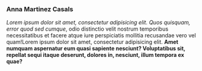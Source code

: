 ### Anna Martinez Casals

*Lorem ipsum dolor sit amet, consectetur adipisicing elit. Quos quisquam, error quod sed cumque*, odio distinctio velit nostrum temporibus necessitatibus et facere atque iure perspiciatis mollitia recusandae vero vel quam!Lorem ipsum dolor sit amet, consectetur adipisicing elit. **Amet numquam aspernatur eum quasi sapiente nesciunt? Voluptatibus sit, repellat sequi itaque deserunt, dolores in, nesciunt, illum tempora ex quae?**
